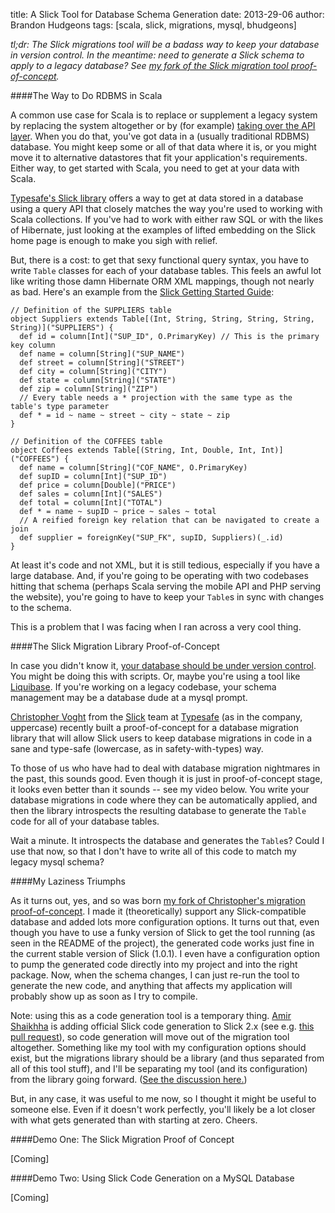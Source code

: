 title: A Slick Tool for Database Schema Generation
date: 2013-29-06
author: Brandon Hudgeons
tags: [scala, slick, migrations, mysql, bhudgeons]


*tl;dr: The Slick migrations tool will be a badass way to keep your database in version control.  In the meantime: need to generate a Slick schema to apply to a legacy database? See [my fork of the Slick migration tool proof-of-concept](https://github.com/bhudgeons/migrations).*

####The Way to Do RDBMS in Scala

A common use case for Scala is to replace or supplement a legacy system by replacing the system altogether or by (for example) [taking over the API layer](http://www.artima.com/scalazine/articles/twitter_on_scala.html).  When you do that, you've got data in a (usually traditional RDBMS) database.  You might keep some or all of that data where it is, or you might move it to alternative datastores that fit your application's requirements.  Either way, to get started with Scala, you need to get at your data with Scala.

[Typesafe's Slick library](http://slick.typesafe.com/) offers a way to get at data stored in a database using a query API that closely matches the way you're used to working with Scala collections.  If you've had to work with either raw SQL or with the likes of Hibernate, just looking at the examples of lifted embedding on the Slick home page is enough to make you sigh with relief. 

But, there is a cost: to get that sexy functional query syntax, you have to write `Table` classes for each of your database tables.  This feels an awful lot like writing those damn Hibernate ORM XML mappings, though not nearly as bad.  Here's an example from the [Slick Getting Started Guide](http://slick.typesafe.com/doc/1.0.1/gettingstarted.html):

	// Definition of the SUPPLIERS table
	object Suppliers extends Table[(Int, String, String, String, String, String)]("SUPPLIERS") {
	  def id = column[Int]("SUP_ID", O.PrimaryKey) // This is the primary key column
	  def name = column[String]("SUP_NAME")
	  def street = column[String]("STREET")
	  def city = column[String]("CITY")
	  def state = column[String]("STATE")
	  def zip = column[String]("ZIP")
	  // Every table needs a * projection with the same type as the table's type parameter
	  def * = id ~ name ~ street ~ city ~ state ~ zip
	}

	// Definition of the COFFEES table
	object Coffees extends Table[(String, Int, Double, Int, Int)]("COFFEES") {
	  def name = column[String]("COF_NAME", O.PrimaryKey)
	  def supID = column[Int]("SUP_ID")
	  def price = column[Double]("PRICE")
	  def sales = column[Int]("SALES")
	  def total = column[Int]("TOTAL")
	  def * = name ~ supID ~ price ~ sales ~ total
	  // A reified foreign key relation that can be navigated to create a join
	  def supplier = foreignKey("SUP_FK", supID, Suppliers)(_.id)
	}
At least it's code and not XML, but it is still tedious, especially if you have a large database.  And, if you're going to be operating with two codebases hitting that schema (perhaps Scala serving the mobile API and PHP serving the website), you're going to have to keep your `Table`s in sync with changes to the schema.

This is a problem that I was facing when I ran across a very cool thing.

####The Slick Migration Library Proof-of-Concept

In case you didn't know it, [your database should be under version control](http://www.codinghorror.com/blog/2008/02/get-your-database-under-version-control.html).  You might be doing this with scripts.  Or, maybe you're using a tool like [Liquibase](http://www.liquibase.org/).  If you're working on a legacy codebase, your schema management may be a database dude at a mysql prompt.

[Christopher Voght](https://github.com/cvogt) from the [Slick](http://slick.typesafe.com/) team at [Typesafe](http://typesafe.com/) (as in the company, uppercase) recently built a proof-of-concept for a database migration library that will allow Slick users to keep database migrations in code in a sane and type-safe (lowercase, as in safety-with-types) way.  

To those of us who have had to deal with database migration nightmares in the past, this sounds good.  Even though it is just in proof-of-concept stage, it looks even better than it sounds -- see my video below.  You write your database migrations in code where they can be automatically applied, and then the library introspects the resulting database to generate the `Table` code for all of your database tables.  

Wait a minute.  It introspects the database and generates the `Table`s?  Could I use that now, so that I don't have to write all of this code to match my legacy mysql schema?

####My Laziness Triumphs

As it turns out, yes, and so was born [my fork of Christopher's migration proof-of-concept](https://github.com/bhudgeons/migrations).  I made it (theoretically) support any Slick-compatible database and added lots more configuration options.  It turns out that, even though you have to use a funky version of Slick to get the tool running (as seen in the README of the project), the generated code works just fine in the current stable version of Slick (1.0.1).  I even have a configuration option to pump the generated code directly into my project and into the right package.  Now, when the schema changes, I can just re-run the tool to generate the new code, and anything that affects my application will probably show up as soon as I try to compile.

Note: using this as a code generation tool is a temporary thing.  [Amir Shaikhha](https://github.com/amirsh) is adding official Slick code generation to Slick 2.x (see e.g. [this pull request](https://github.com/slick/slick/pull/164)), so code generation will move out of the migration tool altogether.  Something like my tool with my configuration options should exist, but the migrations library should be a library (and thus separated from all of this tool stuff), and I'll be separating my tool (and its configuration) from the library going forward.  ([See the discussion here.](https://github.com/cvogt/migrations/pull/2))

But, in any case, it was useful to me now, so I thought it might be useful to someone else. Even if it doesn't work perfectly, you'll likely be a lot closer with what gets generated than with starting at zero.  Cheers.

####Demo One: The Slick Migration Proof of Concept

[Coming]

####Demo Two: Using Slick Code Generation on a MySQL Database


[Coming]
